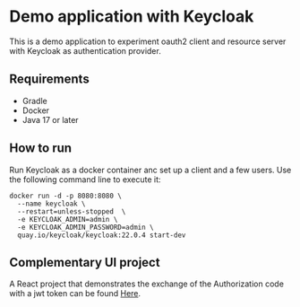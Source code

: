 # Demo application with Keycloak

This is a demo application to experiment oauth2 client and resource server with Keycloak as authentication provider.

## Requirements
 - Gradle
 - Docker
 - Java 17 or later

## How to run
Run Keycloak as a docker container anc set up a client and a few users. Use the following command line to execute it:
```shell
docker run -d -p 8080:8080 \
  --name keycloak \
  --restart=unless-stopped  \
  -e KEYCLOAK_ADMIN=admin \
  -e KEYCLOAK_ADMIN_PASSWORD=admin \
  quay.io/keycloak/keycloak:22.0.4 start-dev
```
## Complementary UI project
A React project that demonstrates the exchange of the Authorization code with a jwt token can be found [Here](https://github.com/jlcorradi/keycloak-integration-demo-ui). 